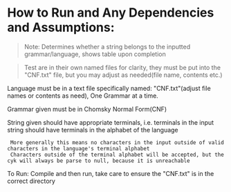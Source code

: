 # How to Run and Any Dependencies and Assumptions:

> Note: Determines whether a string belongs to the inputted grammar/language, shows table upon completion

> Test are in their own named files for clarity, they must be put into the "CNF.txt" file, but you may adjust as needed(file name, contents etc.)

Language must be in a text file specifically named: "CNF.txt"(adjust file names or contents as need), One Grammar at a time.

Grammar given must be in Chomsky Normal Form(CNF)

String given should have appropriate terminals, i.e. terminals in the input string should have terminals in the alphabet of the language
	
     More generally this means no characters in the input outside of valid characters in the language's terminal alphabet
     Characters outside of the terminal alphabet will be accepted, but the cyk will always be parse to null, because it is unreachable

To Run: Compile and then run, take care to ensure the "CNF.txt" is in the correct directory
